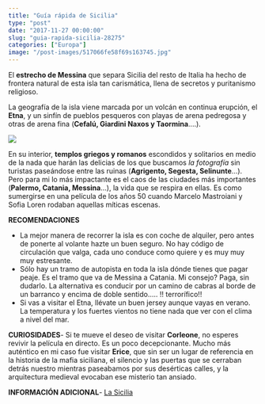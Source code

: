 ```yaml
---
title: "Guía rápida de Sicilia"
type: "post"
date: "2017-11-27 00:00:00"
slug: "guia-rapida-sicilia-28275"
categories: ["Europa"]
image: "/post-images/517066fe58f69s163745.jpg"
---
```


El **estrecho de Messina** que separa Sicilia del resto de Italia ha hecho de frontera natural de esta isla tan carismática, llena de secretos y puritanismo religioso.  
  
La geografía de la isla viene marcada por un volcán en continua erupción, el **Etna**, y un sinfín de pueblos pesqueros con playas de arena pedregosa y otras de arena fina (**Cefalú, Giardini Naxos y Taormina**....).  
  
![](/post-images/517066fe58f69s163745.jpg)  
  
En su interior, **templos griegos y romanos** escondidos y solitarios en medio de la nada que harán las delicias de los que buscamos *la fotografía* sin turistas paseándose entre las ruinas (**Agrigento, Segesta, Selinunte**...). Pero para mi lo más impactante es el caos de las ciudades más importantes (**Palermo, Catania, Messina**...), la vida que se respira en ellas. Es como sumergirse en una película de los años 50 cuando Marcelo Mastroiani y Sofia Loren rodaban aquellas míticas escenas.  
  
**RECOMENDACIONES**

- La mejor manera de recorrer la isla es con coche de alquiler, pero antes de ponerte al volante hazte un buen seguro. No hay código de circulación que valga, cada uno conduce como quiere y es muy muy muy estresante.
- Sólo hay un tramo de autopista en toda la isla dónde tienes que pagar peaje. Es el tramo que va de Messina a Catania. Mi consejo? Paga, sin dudarlo. La alternativa es conducir por un camino de cabras al borde de un barranco y encima de doble sentido..... !! terrorífico!!
- Si vas a visitar el Etna, llévate un buen jersey aunque vayas en verano. La temperatura y los fuertes vientos no tiene nada que ver con el clima a nivel del mar.

**CURIOSIDADES**- Si te mueve el deseo de visitar **Corleone**, no esperes revivir la película en directo. Es un poco decepcionante. Mucho más auténtico en mi caso fue visitar **Erice**, que sin ser un lugar de referencia en la historia de la mafia siciliana, el silencio y las puertas que se cerraban detrás nuestro mientras paseabamos por sus desérticas calles, y la arquitectura medieval evocaban ese misterio tan ansiado.

**INFORMACIÓN ADICIONAL**- [La Sicilia](http://www.lasicilia.es/)
